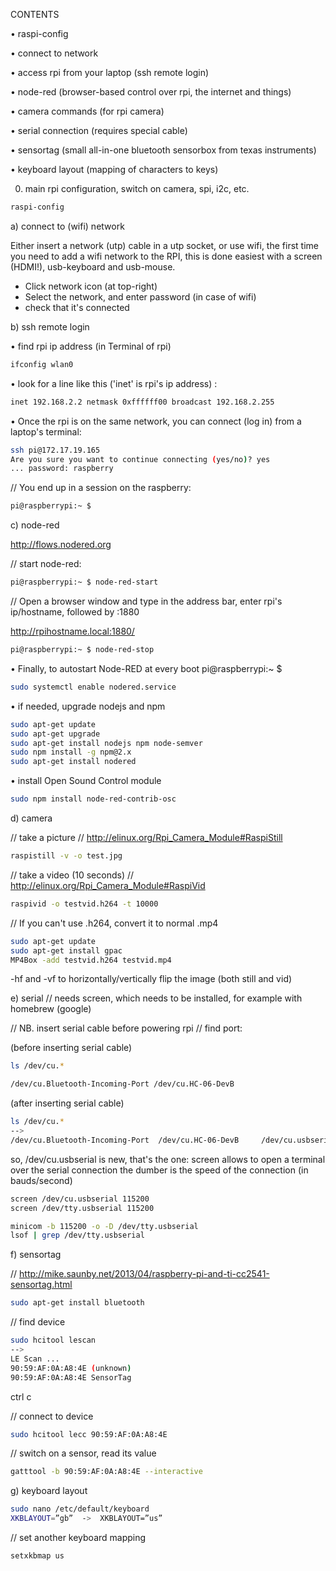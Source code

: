CONTENTS

• raspi-config

• connect to network

• access rpi from your laptop (ssh remote login)

• node-red (browser-based control over rpi, the internet and things)

• camera commands (for rpi camera)

• serial connection (requires special cable)

• sensortag (small all-in-one bluetooth sensorbox from texas instruments)

• keyboard layout (mapping of characters to keys)


0) main rpi configuration, switch on camera, spi, i2c, etc. 
```bash
raspi-config
```
a) connect to (wifi) network

Either insert a network (utp) cable in a utp socket, or use wifi, the first time you need to add a wifi network to the RPI, this is done easiest with a screen (HDMI!), usb-keyboard and usb-mouse.
- Click network icon (at top-right) 
- Select the network, and enter password (in case of wifi)
- check that it's connected


b) ssh remote login

• find rpi ip address (in Terminal of rpi)
```bash
ifconfig wlan0 
```

• look for a line like this ('inet' is rpi's ip address) :
```bash
inet 192.168.2.2 netmask 0xffffff00 broadcast 192.168.2.255
```

• Once the rpi is on the same network, you can connect (log in) from a laptop's terminal:
```bash
ssh pi@172.17.19.165
Are you sure you want to continue connecting (yes/no)? yes
... password: raspberry
```

// You end up in a session on the raspberry:
```bash
pi@raspberrypi:~ $
```



c) node-red

http://flows.nodered.org

// start node-red:
```bash
pi@raspberrypi:~ $ node-red-start
```

// Open a browser window and type in the address bar, enter rpi's ip/hostname, followed by :1880

http://rpihostname.local:1880/ 

```bash
pi@raspberrypi:~ $ node-red-stop 
```

• Finally, to autostart Node-RED at every boot
pi@raspberrypi:~ $ 
```bash
sudo systemctl enable nodered.service  
```

• if needed, upgrade nodejs and npm
```bash
sudo apt-get update
sudo apt-get upgrade
sudo apt-get install nodejs npm node-semver
sudo npm install -g npm@2.x
sudo apt-get install nodered
```

• install Open Sound Control module
```bash
sudo npm install node-red-contrib-osc
```



d) camera

// take a picture
// http://elinux.org/Rpi_Camera_Module#RaspiStill
```bash
raspistill -v -o test.jpg
```
// take a video (10 seconds)
// http://elinux.org/Rpi_Camera_Module#RaspiVid
```bash
raspivid -o testvid.h264 -t 10000
```
// If you can't use .h264, convert it to normal .mp4
```bash
sudo apt-get update
sudo apt-get install gpac
MP4Box -add testvid.h264 testvid.mp4
```
-hf and -vf to horizontally/vertically flip the image (both still and vid)


e) serial
// needs screen, which needs to be installed, for example with homebrew (google)

// NB. insert serial cable before powering rpi
// find port:

(before inserting serial cable)
```bash
ls /dev/cu.*

/dev/cu.Bluetooth-Incoming-Port /dev/cu.HC-06-DevB
```
(after inserting serial cable)
```bash
ls /dev/cu.*
-->
/dev/cu.Bluetooth-Incoming-Port  /dev/cu.HC-06-DevB     /dev/cu.usbserial                
```

so, /dev/cu.usbserial is new, that's the one:
screen allows to open a terminal over the serial connection
the dumber is the speed of the connection (in bauds/second)

```bash
screen /dev/cu.usbserial 115200
screen /dev/tty.usbserial 115200

minicom -b 115200 -o -D /dev/tty.usbserial
lsof | grep /dev/tty.usbserial
```




f) sensortag

// http://mike.saunby.net/2013/04/raspberry-pi-and-ti-cc2541-sensortag.html
```bash
sudo apt-get install bluetooth
```
// find device
```bash
sudo hcitool lescan
-->
LE Scan ...
90:59:AF:0A:A8:4E (unknown)
90:59:AF:0A:A8:4E SensorTag
```
ctrl c

// connect to device
```bash
sudo hcitool lecc 90:59:AF:0A:A8:4E
```
// switch on a sensor, read its value
```bash
gatttool -b 90:59:AF:0A:A8:4E --interactive
```

g) keyboard layout

```bash
sudo nano /etc/default/keyboard
XKBLAYOUT=”gb”  ->  XKBLAYOUT=”us”
```
// set another keyboard mapping
```bash
setxkbmap us
```
